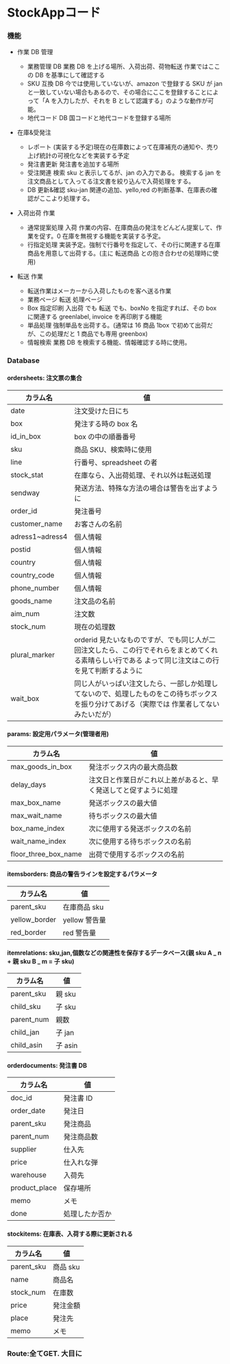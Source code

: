 # StockAppコード

### 機能

-   作業 DB 管理

    -   業務管理 DB 業務 DB を上げる場所、入荷出荷、荷物転送 作業ではここの DB を基準にして確認する
    -   SKU 互換 DB 今では使用していないが、amazon で登録する SKU が jan と一致していない場合もあるので、その場合にここを登録することによって「A を入力したが、それを B として認識する」のような動作が可能。
    -   地代コード DB 国コードと地代コードを登録する場所

-   在庫&受発注

    -   レポート (実装する予定)現在の在庫数によって在庫補充の通知や、売り上げ統計の可視化などを実装する予定
    -   発注書更新 発注書を追加する場所
    -   受注関連 検索 sku と表示してるが、jan の入力である。 検索する jan を注文商品として入ってる注文書を絞り込んで入荷処理をする。
    -   DB 更新&確認 sku-jan 関連の追加、yello,red の判断基準、在庫表の確認がここより処理する。

-   入荷出荷 作業
    
    -   通常提案処理 入荷 作業の内容、在庫商品の発注をどんどん提案して、作業を促す。0 在庫を無視する機能を実装する予定。
    -   行指定処理 実装予定。強制で行番号を指定して、その行に関連する在庫商品を用意して出荷する。(主に 転送商品 との抱き合わせの処理時に使用)

-   転送 作業

    -   転送作業はメーカーから入荷したものを客へ送る作業
    -   業務ページ 転送 処理ページ
    -   Box 指定印刷 入出荷 でも 転送 でも、boxNo を指定すれば、その box に関連する greenlabel, invoice を再印刷する機能
    -   単品処理 強制単品を出荷する。(通常は 16 商品 1box で初めて出荷だが、この処理だと 1 商品でも専用 greenbox)
    -   情報検索 業務 DB を検索する機能、情報確認する時に使用。
    

### Database

#### ordersheets: 注文票の集合

| カラム名        | 値                                                                                                                                                  |
| --------------- | --------------------------------------------------------------------------------------------------------------------------------------------------- |
| date            | 注文受けた日にち                                                                                                                                    |
| box             | 発注する時の box 名                                                                                                                                 |
| id_in_box       | box の中の順番番号                                                                                                                                  |
| sku             | 商品 SKU、検索時に使用                                                                                                                              |
| line            | 行番号、spreadsheet の者                                                                                                                            |
| stock_stat      | 在庫なら、入出荷処理、それ以外は転送処理                                                                                                            |
| sendway         | 発送方法、特殊な方法の場合は警告を出すように                                                                                                        |
| order_id        | 発注番号                                                                                                                                            |
| customer_name   | お客さんの名前                                                                                                                                      |
| adress1~adress4 | 個人情報                                                                                                                                            |
| postid          | 個人情報                                                                                                                                            |
| country         | 個人情報                                                                                                                                            |
| country_code    | 個人情報                                                                                                                                            |
| phone_number    | 個人情報                                                                                                                                            |
| goods_name      | 注文品の名前                                                                                                                                        |
| aim_num         | 注文数                                                                                                                                              |
| stock_num       | 現在の処理数                                                                                                                                        |
| plural_marker   | orderid 見たいなものですが、でも同じ人が二回注文したら、この行でそれらをまとめてくれる素晴らしい行である よって同じ注文はこの行を見て判断するように |
| wait_box        | 同じ人がいっぱい注文したら、一部しか処理してないので、処理したものをこの待ちボックスを振り分けてあげる（実際では 作業者してないみたいだが）         |

#### params: 設定用パラメータ(管理者用)

| カラム名             | 値                                                               |
| -------------------- | ---------------------------------------------------------------- |
| max_goods_in_box     | 発注ボックス内の最大商品数                                       |
| delay_days           | 注文日と作業日がこれ以上差があると、早く発送してと促すように処理 |
| max_box_name         | 発送ボックスの最大値                                             |
| max_wait_name        | 待ちボックスの最大値                                             |
| box_name_index       | 次に使用する発送ボックスの名前                                   |
| wait_name_index      | 次に使用する待ちボックスの名前                                   |
| floor_three_box_name | 出荷で使用するボックスの名前                                     |

#### itemsborders: 商品の警告ラインを設定するパラメータ

| カラム名      | 値            |
| ------------- | ------------- |
| parent_sku    | 在庫商品 sku  |
| yellow_border | yellow 警告量 |
| red_border    | red 警告量    |

#### itemrelations: sku,jan,個数などの関連性を保存するデータベース(親 sku A _ n + 親 sku B _ m = 子 sku)

| カラム名   | 値      |
| ---------- | ------- |
| parent_sku | 親 sku  |
| child_sku  | 子 sku  |
| parent_num | 親数    |
| child_jan  | 子 jan  |
| child_asin | 子 asin |

#### orderdocuments: 発注書 DB

| カラム名      | 値             |
| ------------- | -------------- |
| doc_id        | 発注書 ID      |
| order_date    | 発注日         |
| parent_sku    | 発注商品       |
| parent_num    | 発注商品数     |
| supplier      | 仕入先         |
| price         | 仕入れな弾     |
| warehouse     | 入荷先         |
| product_place | 保存場所       |
| memo          | メモ           |
| done          | 処理したか否か |

#### stockitems: 在庫表、入荷する際に更新される

| カラム名   | 値       |
| ---------- | -------- |
| parent_sku | 商品 sku |
| name       | 商品名   |
| stock_num  | 在庫数   |
| price      | 発注金額 |
| place      | 発注先   |
| memo       | メモ     |

### Route:全てGET. 大目に